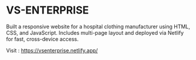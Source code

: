 # VS-ENTERPRISE
Built a responsive website for a hospital clothing manufacturer using HTML, CSS, and JavaScript.  Includes multi-page layout and deployed via Netlify for fast, cross-device access.

Visit : https://vsenterprise.netlify.app/
